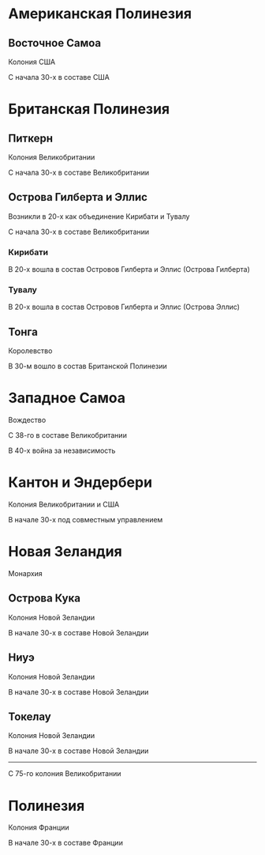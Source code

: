 # Американская Полинезия

## Восточное Самоа

Колония США

С начала 30-х в составе США

# Британская Полинезия

## Питкерн

Колония Великобритании

С начала 30-х в составе Великобритании

## Острова Гилберта и Эллис

Возникли в 20-х как объединение Кирибати и Тувалу

С начала 30-х в составе Великобритании

### Кирибати

В 20-х вошла в состав Островов Гилберта и Эллис (Острова Гилберта)

### Тувалу

В 20-х вошла в состав Островов Гилберта и Эллис (Острова Эллис)

## Тонга

Королевство

В 30-м вошло в состав Британской Полинезии

# Западное Самоа

Вождество

С 38-го в составе Великобритании

В 40-х война за независимость

# Кантон и Эндербери

Колония Великобритании и США

В начале 30-х под совместным управлением

# Новая Зеландия

Монархия

## Острова Кука

Колония Новой Зеландии

В начале 30-х в составе Новой Зеландии

## Ниуэ

Колония Новой Зеландии

В начале 30-х в составе Новой Зеландии

## Токелау

Колония Новой Зеландии

В начале 30-х в составе Новой Зеландии

----

С 75-го колония Великобритании

# Полинезия

Колония Франции

В начале 30-х в составе Франции
